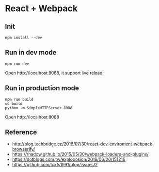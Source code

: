 # React + Webpack

## Init
```
npm install --dev
```

## Run in dev mode
```
npm run dev
```
Open http://localhost:8088, it support live reload.


## Run in production mode
```
npm run build
cd build
python -m SimpleHTTPServer 8088
```
Open http://localhost:8088


## Reference
 - http://blog.techbridge.cc/2016/07/30/react-dev-enviroment-webpack-browserify/
 - https://rhadow.github.io/2015/05/30/webpack-loaders-and-plugins/
 - https://dotblogs.com.tw/explooosion/2016/06/20/151216
 - https://github.com/lcxfs1991/blog/issues/2